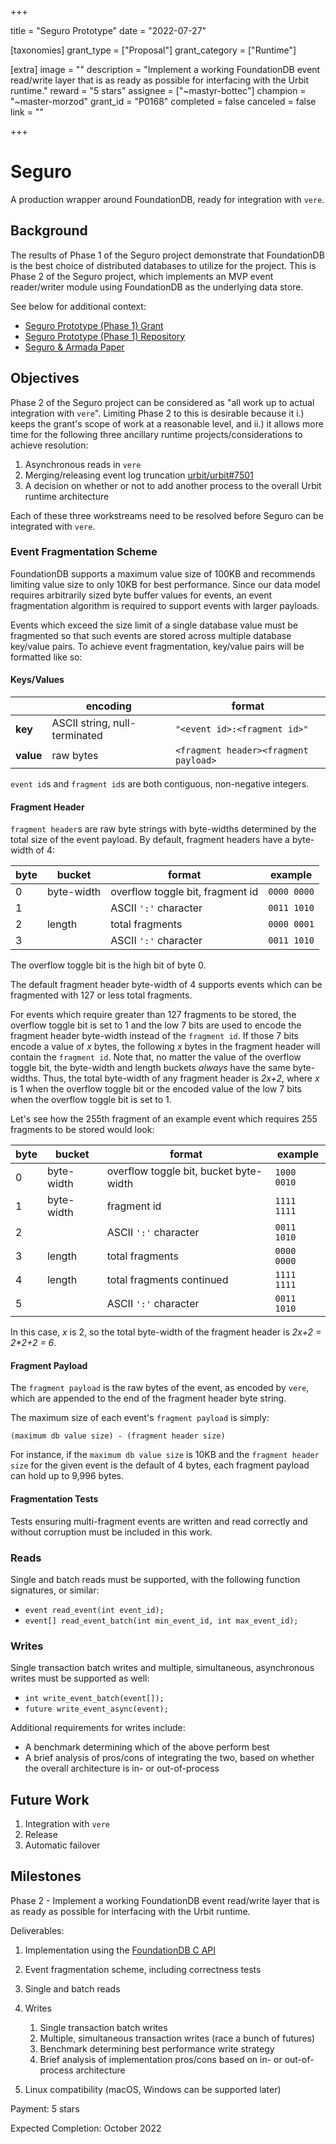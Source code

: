 +++

title = "Seguro Prototype"
date = "2022-07-27"

[taxonomies]
grant_type = ["Proposal"]
grant_category = ["Runtime"]

[extra]
image = ""
description = "Implement a working FoundationDB event read/write layer that is as ready as possible for interfacing with the Urbit runtime."
reward = "5 stars"
assignee = ["~mastyr-bottec"]
champion = "~master-morzod"
grant_id = "P0168"
completed = false
canceled = false
link = ""

+++

# Seguro

A production wrapper around FoundationDB, ready for integration with `vere`.

## Background

The results of Phase 1 of the Seguro project demonstrate that FoundationDB is
the best choice of distributed databases to utilize for the project. This is
Phase 2 of the Seguro project, which implements an MVP event reader/writer
module using FoundationDB as the underlying data store.

See below for additional context:

- [Seguro Prototype (Phase 1) Grant](https://urbit.org/grants/seguro-prototype)
- [Seguro Prototype (Phase 1) Repository](https://github.com/wexpertsystems/seguro)
- [Seguro & Armada Paper](https://gist.github.com/wexpert/0485a722185d5ee70742570036faf32f)

## Objectives

Phase 2 of the Seguro project can be considered as "all work up to actual
integration with `vere`". Limiting Phase 2 to this is desirable because it i.)
keeps the grant's scope of work at a reasonable level, and ii.) it allows more
time for the following three ancillary runtime projects/considerations to
achieve resolution:

1. Asynchronous reads in `vere`
2. Merging/releasing event log truncation
   [urbit/urbit#7501](https://github.com/urbit/urbit/pull/5701)
3. A decision on whether or not to add another process to the overall Urbit
   runtime architecture

Each of these three workstreams need to be resolved before Seguro can be
integrated with `vere`.

### Event Fragmentation Scheme

FoundationDB supports a maximum value size of 100KB and recommends limiting
value size to only 10KB for best performance. Since our data model requires
arbitrarily sized byte buffer values for events, an event fragmentation
algorithm is required to support events with larger payloads.

Events which exceed the size limit of a single database value must be fragmented
so that such events are stored across multiple database key/value pairs. To
achieve event fragmentation, key/value pairs will be formatted like so:

#### Keys/Values

|           | encoding                      | format                                |
| --------- | ----------------------------- | ------------------------------------- |
| **key**   | ASCII string, null-terminated | `"<event id>:<fragment id>"`          |
| **value** | raw bytes                     | `<fragment header><fragment payload>` |

`event id`s and `fragment id`s are both contiguous, non-negative integers.

#### Fragment Header

`fragment header`s are raw byte strings with byte-widths determined by the total
size of the event payload. By default, fragment headers have a byte-width of 4:

| byte | bucket     | format                           | example     |
| ---- | ---------- | -------------------------------- | ----------- |
| 0    | byte-width | overflow toggle bit, fragment id | `0000 0000` |
| 1    |            | ASCII `':'` character            | `0011 1010` |
| 2    | length     | total fragments                  | `0000 0001` |
| 3    |            | ASCII `':'` character            | `0011 1010` |

The overflow toggle bit is the high bit of byte 0.

The default fragment header byte-width of 4 supports events which can be
fragmented with 127 or less total fragments.

For events which require greater than 127 fragments to be stored, the overflow
toggle bit is set to 1 and the low 7 bits are used to encode the fragment header
byte-width instead of the `fragment id`. If those 7 bits encode a value of _x_
bytes, the following _x_ bytes in the fragment header will contain the
`fragment id`. Note that, no matter the value of the overflow toggle bit, the
byte-width and length buckets _always_ have the same byte-widths. Thus, the
total byte-width of any fragment header is _2x+2_, where _x_ is 1 when the
overflow toggle bit or the encoded value of the low 7 bits when the overflow
toggle bit is set to 1.

Let's see how the 255th fragment of an example event which requires 255
fragments to be stored would look:

| byte | bucket     | format                                 | example     |
| ---- | ---------- | -------------------------------------- | ----------- |
| 0    | byte-width | overflow toggle bit, bucket byte-width | `1000 0010` |
| 1    | byte-width | fragment id                            | `1111 1111` |
| 2    |            | ASCII `':'` character                  | `0011 1010` |
| 3    | length     | total fragments                        | `0000 0000` |
| 4    | length     | total fragments continued              | `1111 1111` |
| 5    |            | ASCII `':'` character                  | `0011 1010` |

In this case, _x_ is 2, so the total byte-width of the fragment header is _2x+2
= 2\*2+2 = 6_.

#### Fragment Payload

The `fragment payload` is the raw bytes of the event, as encoded by `vere`,
which are appended to the end of the fragment header byte string.

The maximum size of each event's `fragment payload` is simply:

```
(maximum db value size) - (fragment header size)
```

For instance, if the `maximum db value size` is 10KB and the
`fragment header size` for the given event is the default of 4 bytes, each
fragment payload can hold up to 9,996 bytes.

#### Fragmentation Tests

Tests ensuring multi-fragment events are written and read correctly and without
corruption must be included in this work.

### Reads

Single and batch reads must be supported, with the following function
signatures, or similar:

- `event read_event(int event_id);`
- `event[] read_event_batch(int min_event_id, int max_event_id);`

### Writes

Single transaction batch writes and multiple, simultaneous, asynchronous writes
must be supported as well:

- `int write_event_batch(event[]);`
- `future write_event_async(event);`

Additional requirements for writes include:

- A benchmark determining which of the above perform best
- A brief analysis of pros/cons of integrating the two, based on whether the
  overall architecture is in- or out-of-process

## Future Work

1. Integration with `vere`
2. Release
3. Automatic failover

## Milestones

Phase 2 - Implement a working FoundationDB event read/write layer that is as
ready as possible for interfacing with the Urbit runtime.

Deliverables:

1. Implementation using the
   [FoundationDB C API](https://apple.github.io/foundationdb/api-c.html)
2. Event fragmentation scheme, including correctness tests
3. Single and batch reads
4. Writes

   1. Single transaction batch writes
   2. Multiple, simultaneous transaction writes (race a bunch of futures)
   3. Benchmark determining best performance write strategy
   4. Brief analysis of implementation pros/cons based on in- or out-of-process
      architecture

5. Linux compatibility (macOS, Windows can be supported later)

Payment: 5 stars

Expected Completion: October 2022
